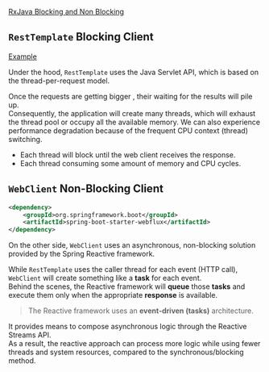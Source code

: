 
[RxJava Blocking and Non Blocking](https://www.baeldung.com/spring-webclient-resttemplate)



## `RestTemplate` Blocking Client

[Example](https://www.tpisoftware.com/tpu/articleDetails/2383)  

Under the hood, `RestTemplate` uses the Java Servlet API, which is based on the thread-per-request model.


Once the requests are getting bigger , their waiting for the results will pile up.  
Consequently, the application will create many threads, which will exhaust the thread pool or occupy all the available memory. We can also experience performance degradation because of the frequent CPU context (thread) switching.

- Each thread will block until the web client receives the response.    
- Each thread consuming some amount of memory and CPU cycles.


## `WebClient` Non-Blocking Client
```xml
<dependency>
    <groupId>org.springframework.boot</groupId>
    <artifactId>spring-boot-starter-webflux</artifactId>
</dependency>
```

On the other side, `WebClient` uses an asynchronous, non-blocking solution provided by the Spring Reactive framework.

While `RestTemplate` uses the caller thread for each event (HTTP call), `WebClient` will create something like a **task** for each event.   
Behind the scenes, the Reactive framework will **queue** those **tasks** and execute them only when the appropriate **response** is available.

> The Reactive framework uses an **event-driven (tasks)** architecture.  

It provides means to compose asynchronous logic through the Reactive Streams API.   
As a result, the reactive approach can process more logic while using fewer threads and system resources, compared to the synchronous/blocking method.



